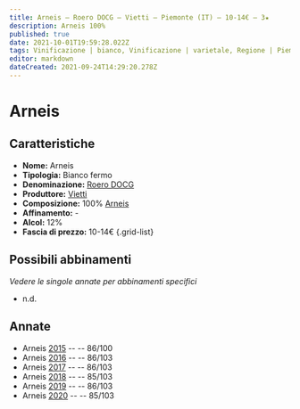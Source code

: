 ```yaml
---
title: Arneis – Roero DOCG – Vietti – Piemonte (IT) – 10-14€ – 3★
description: Arneis 100%
published: true
date: 2021-10-01T19:59:28.022Z
tags: Vinificazione | bianco, Vinificazione | varietale, Regione | Piemonte (IT), Vinificazione | fermo, Valutazioni | 3 stelle, Vitigni | Arneis, Prezzi | 10-14€
editor: markdown
dateCreated: 2021-09-24T14:29:20.278Z
---
```


 # Arneis

## Caratteristiche
- **Nome:** Arneis
- **Tipologia:** Bianco fermo
- **Denominazione:** [Roero DOCG](/denominazioni/Italia/Piemonte/DOCG/Roero)
- **Produttore:** [Vietti](/produttori/Italia/Piemonte/Vietti)
- **Composizione:** 100% [Arneis](/vitigni/Italia/arneis)
- **Affinamento:** - 
- **Alcol:** 12%
- **Fascia di prezzo:** 10-14€
{.grid-list}



## Possibili abbinamenti
*Vedere le singole annate per abbinamenti specifici*

- n.d.


## Annate

- Arneis [2015](vini/Italia/Piemonte/Vietti/Arneis/2015) -- <span class="star-3"></span>  -- 86/100
- Arneis [2016](vini/Italia/Piemonte/Vietti/Arneis/2016) -- <span class="star-3"></span>  -- 86/103
- Arneis [2017](vini/Italia/Piemonte/Vietti/Arneis/2017) -- <span class="star-3"></span>  -- 86/103
- Arneis [2018](vini/Italia/Piemonte/Vietti/Arneis/2018) -- <span class="star-3"></span>  -- 85/103
- Arneis [2019](vini/Italia/Piemonte/Vietti/Arneis/2019) -- <span class="star-3"></span>  -- 86/103
- Arneis [2020](vini/Italia/Piemonte/Vietti/Arneis/2020) -- <span class="star-3"></span>  -- 85/103